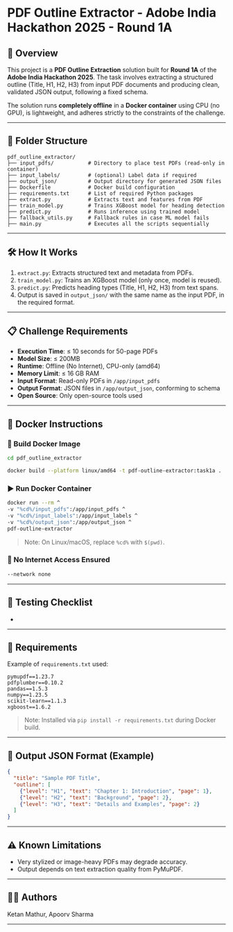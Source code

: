 # PDF Outline Extractor - Adobe India Hackathon 2025 - Round 1A

## 🚀 Overview

This project is a **PDF Outline Extraction** solution built for **Round 1A** of the **Adobe India Hackathon 2025**. The task involves extracting a structured outline (Title, H1, H2, H3) from input PDF documents and producing clean, validated JSON output, following a fixed schema.

The solution runs **completely offline** in a **Docker container** using CPU (no GPU), is lightweight, and adheres strictly to the constraints of the challenge.

---

## 📂 Folder Structure

```
pdf_outline_extractor/
├── input_pdfs/           # Directory to place test PDFs (read-only in container)
├── input_labels/         # (optional) Label data if required
├── output_json/          # Output directory for generated JSON files
├── Dockerfile            # Docker build configuration
├── requirements.txt      # List of required Python packages
├── extract.py            # Extracts text and features from PDF
├── train_model.py        # Trains XGBoost model for heading detection
├── predict.py            # Runs inference using trained model
├── fallback_utils.py     # Fallback rules in case ML model fails
├── main.py               # Executes all the scripts sequentially
```

---

## 🛠️ How It Works

1. `extract.py`: Extracts structured text and metadata from PDFs.
2. `train_model.py`: Trains an XGBoost model (only once, model is reused).
3. `predict.py`: Predicts heading types (Title, H1, H2, H3) from text spans.
4. Output is saved in `output_json/` with the same name as the input PDF, in the required format.

---

## 📋 Challenge Requirements

* **Execution Time**: ≤ 10 seconds for 50-page PDFs
* **Model Size**: ≤ 200MB
* **Runtime**: Offline (No Internet), CPU-only (amd64)
* **Memory Limit**: ≤ 16 GB RAM
* **Input Format**: Read-only PDFs in `/app/input_pdfs`
* **Output Format**: JSON files in `/app/output_json`, conforming to schema
* **Open Source**: Only open-source tools used

---

## 🐳 Docker Instructions

### 🧱 Build Docker Image

```bash
cd pdf_outline_extractor

docker build --platform linux/amd64 -t pdf-outline-extractor:task1a .

```

### ▶️ Run Docker Container
```bash
docker run --rm ^
-v "%cd%/input_pdfs":/app/input_pdfs ^
-v "%cd%/input_labels":/app/input_labels ^
-v "%cd%/output_json":/app/output_json ^
pdf-outline-extractor

```

> Note: On Linux/macOS, replace `%cd%` with `$(pwd)`.

### 🚫 No Internet Access Ensured

```dockerfile
--network none
```

---

## 🧪 Testing Checklist

*

---

## 🧾 Requirements

Example of `requirements.txt` used:

```
pymupdf==1.23.7
pdfplumber==0.10.2
pandas==1.5.3
numpy==1.23.5
scikit-learn==1.1.3
xgboost==1.6.2

```

> Note: Installed via `pip install -r requirements.txt` during Docker build.

---

## 📄 Output JSON Format (Example)

```json
{
  "title": "Sample PDF Title",
  "outline": [
    {"level": "H1", "text": "Chapter 1: Introduction", "page": 1},
    {"level": "H2", "text": "Background", "page": 2},
    {"level": "H3", "text": "Details and Examples", "page": 2}
  ]
}
```

---

## ⚠️ Known Limitations

* Very stylized or image-heavy PDFs may degrade accuracy.
* Output depends on text extraction quality from PyMuPDF.

---

## 👨‍💻 Authors

Ketan Mathur, Apoorv Sharma

---
